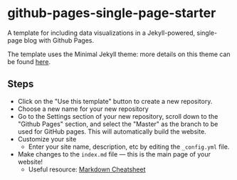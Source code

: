 # github-pages-single-page-starter

A template for including data visualizations in a Jekyll-powered, single-page blog with Github Pages.

The template uses the Minimal Jekyll theme: more details on this theme can be found [here](https://github.com/pages-themes/minimal).

## Steps

- Click on the "Use this template" button to create a new repository.
- Choose a new name for your new repository
- Go to the Settings section of your new repository, scroll down to the "Github Pages" section, and select the "Master" as the branch to be used for GitHub pages. This will automatically build the website.
- Customize your site
  - Enter your site name, description, etc by editing the `_config.yml` file.
- Make changes to the `index.md` file — this is the main page of your website!
  - Useful resource: [Markdown Cheatsheet](http://www.jekyllnow.com/Markdown-Style-Guide/)
